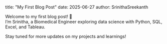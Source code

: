 
title: "My First Blog Post"
date: 2025-06-27
author: SrinithaSreekanth


Welcome to my first blog post! 👋  
I’m Srinitha, a Biomedical Engineer exploring data science with Python, SQL, Excel, and Tableau.

Stay tuned for more updates on my projects and learnings!
